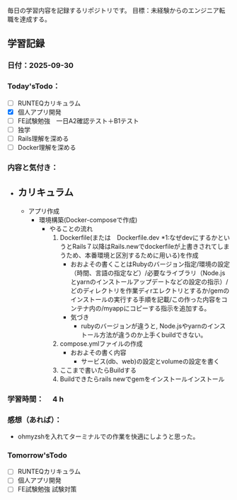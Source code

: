 毎日の学習内容を記録するリポジトリです。
目標：未経験からのエンジニア転職を達成する。

## 学習記録
### 日付：2025-09-30
### Today'sTodo：
- [ ] RUNTEQカリキュラム　　
- [x] 個人アプリ開発
- [ ] FE試験勉強　一日A2確認テスト＋B1テスト
- [ ] 独学
- [ ] Rails理解を深める
- [ ] Docker理解を深める　
### 内容と気付き：
- カリキュラム
    - 
    
    - アプリ作成
        - 環境構築(Docker-composeで作成)
            - やることの流れ
                1. Dockerfile(または　Dockerfile.dev *1:なぜdevにするかというとRails７以降はRails.newでdockerfileが上書きされてしまうため、本番環境と区別するために用いる)を作成
                    - おおよその書くことはRubyのバージョン指定/環境の設定（時間、言語の指定など）/必要なライブラリ（Node.jsとyarnのインストールアップデートなどの設定の指示）/どのディレクトリを作業ディrエレクトリとするか/gemのインストールの実行する手順を記載/この作った内容をコンテナ内の/myappにコピーする指示を追加する。
                    - 気づき
                        - rubyのバージョンが違うと, Node.jsやyarnのインストール方法が違うのか上手くbuildできない。
                2. compose.ymlファイルの作成
                    - おおよその書く内容
                        - サービス(db、web)の設定とvolumeの設定を書く
                3. ここまで書いたらBuildする
                4. Buildできたらrails newでgemをインストールインストール



### 学習時間：　 4 h
### 感想（あれば）：
- ohmyzshを入れてターミナルでの作業を快適にしようと思った。
### Tomorrow'sTodo
- [ ] RUNTEQカリキュラム
- [ ] 個人アプリ開発
- [ ] FE試験勉強 試験対策